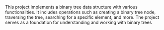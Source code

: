 This project implements a binary tree data structure with various functionalities. It includes operations such as creating a binary tree node, traversing the tree, searching for a specific element, and more. The project serves as a foundation for understanding and working with binary trees

